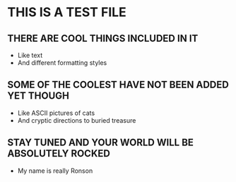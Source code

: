 # THIS IS A TEST FILE

## THERE ARE COOL THINGS INCLUDED IN IT
- Like text
- And different formatting styles

## SOME OF THE COOLEST HAVE NOT BEEN ADDED YET THOUGH
- Like ASCII pictures of cats
- And cryptic directions to buried treasure

## STAY TUNED AND YOUR WORLD WILL BE ABSOLUTELY ROCKED
- My name is really Ronson